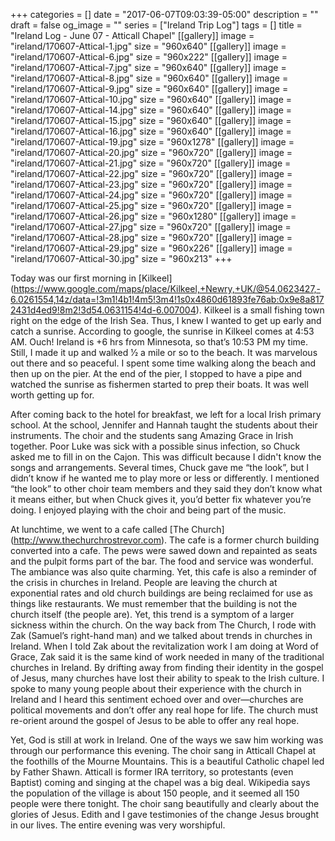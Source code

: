 +++
categories = []
date = "2017-06-07T09:03:39-05:00"
description = ""
draft = false
og_image = ""
series = ["Ireland Trip Log"]
tags = []
title = "Ireland Log - June 07 - Atticall Chapel"
[[gallery]]
  image = "ireland/170607-Attical-1.jpg"
  size = "960x640"
[[gallery]]
  image = "ireland/170607-Attical-6.jpg"
  size = "960x222"
[[gallery]]
  image = "ireland/170607-Attical-7.jpg"
  size = "960x640"
[[gallery]]
  image = "ireland/170607-Attical-8.jpg"
  size = "960x640"
[[gallery]]
  image = "ireland/170607-Attical-9.jpg"
  size = "960x640"
[[gallery]]
  image = "ireland/170607-Attical-10.jpg"
  size = "960x640"
[[gallery]]
  image = "ireland/170607-Attical-14.jpg"
  size = "960x640"
[[gallery]]
  image = "ireland/170607-Attical-15.jpg"
  size = "960x640"
[[gallery]]
  image = "ireland/170607-Attical-16.jpg"
  size = "960x640"
[[gallery]]
  image = "ireland/170607-Attical-19.jpg"
  size = "960x1278"
[[gallery]]
  image = "ireland/170607-Attical-20.jpg"
  size = "960x720"
[[gallery]]
  image = "ireland/170607-Attical-21.jpg"
  size = "960x720"
[[gallery]]
  image = "ireland/170607-Attical-22.jpg"
  size = "960x720"
[[gallery]]
  image = "ireland/170607-Attical-23.jpg"
  size = "960x720"
[[gallery]]
  image = "ireland/170607-Attical-24.jpg"
  size = "960x720"
[[gallery]]
  image = "ireland/170607-Attical-25.jpg"
  size = "960x720"
[[gallery]]
  image = "ireland/170607-Attical-26.jpg"
  size = "960x1280"
[[gallery]]
  image = "ireland/170607-Attical-27.jpg"
  size = "960x720"
[[gallery]]
  image = "ireland/170607-Attical-28.jpg"
  size = "960x720"
[[gallery]]
  image = "ireland/170607-Attical-29.jpg"
  size = "960x226"
[[gallery]]
  image = "ireland/170607-Attical-30.jpg"
  size = "960x213"
+++

Today was our first morning in [Kilkeel] (https://www.google.com/maps/place/Kilkeel,+Newry,+UK/@54.0623427,-6.0261554,14z/data=!3m1!4b1!4m5!3m4!1s0x4860d61893fe76ab:0x9e8a8172431d4ed9!8m2!3d54.0631154!4d-6.007004). Kilkeel is a small fishing town right on the edge of the Irish Sea. Thus, I knew I wanted to get up early and catch a sunrise. According to google, the sunrise in Kilkeel comes at 4:53 AM. Ouch! Ireland is +6 hrs from Minnesota, so that’s 10:53 PM my time. Still, I made it up and walked 1⁄2 a mile or so to the beach. It was marvelous out there and so peaceful. I spent some time walking along the beach and then up on the pier. At the end of the pier, I stopped to have a pipe and watched the sunrise as fishermen started to prep their boats. It was well worth getting up for.

After coming back to the hotel for breakfast, we left for a local Irish primary school. At the school, Jennifer and Hannah taught the students about their instruments. The choir and the students sang Amazing Grace in Irish together. Poor Luke was sick with a possible sinus infection, so Chuck asked me to fill in on the Cajon. This was difficult because I didn't know the songs and arrangements. Several times, Chuck gave me “the look”, but I didn’t know if he wanted me to play more or less or differently. I mentioned “the look” to other choir team members and they said they don’t know what it means either, but when Chuck gives it, you’d better fix whatever you’re doing. I enjoyed playing with the choir and being part of the music.

At lunchtime, we went to a cafe called [The Church] (http://www.thechurchrostrevor.com). The cafe is a former church building converted into a cafe. The pews were sawed down and repainted as seats and the pulpit forms part of the bar. The food and service was wonderful. The ambiance was also quite charming. Yet, this cafe is also a reminder of the crisis in churches in Ireland. People are leaving the church at exponential rates and old church buildings are being reclaimed for use as things like restaurants. We must remember that the building is not the church itself (the people are). Yet, this trend is a symptom of a larger sickness within the church. On the way back from The Church, I rode with Zak (Samuel’s right-hand man) and we talked about trends in churches in Ireland. When I told Zak about the revitalization work I am doing at Word of Grace, Zak said it is the same kind of work needed in many of the traditional churches in Ireland. By drifting away from finding their identity in the gospel of Jesus, many churches have lost their ability to speak to the Irish culture. I spoke to many young people about their experience with the church in Ireland and I heard this sentiment echoed over and over—churches are political movements and don’t offer any real hope for life. The church must re-orient around the gospel of Jesus to be able to offer any real hope.

Yet, God is still at work in Ireland. One of the ways we saw him working was through our performance this evening. The choir sang in Atticall Chapel at the foothills of the Mourne Mountains. This is a beautiful Catholic chapel led by Father Shawn. Atticall is former IRA territory, so protestants (even Baptist) coming and singing at the chapel was a big deal. Wikipedia says the population of the village is about 150 people, and it seemed all 150 people were there tonight. The choir sang beautifully and clearly about the glories of Jesus. Edith and I gave testimonies of the change Jesus brought in our lives. The entire evening was very worshipful.
